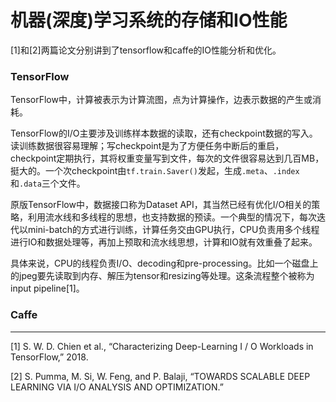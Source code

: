 # 机器(深度)学习系统的存储和IO性能

[1]和[2]两篇论文分别讲到了tensorflow和caffe的IO性能分析和优化。

### TensorFlow

TensorFlow中，计算被表示为计算流图，点为计算操作，边表示数据的产生或消耗。

TensorFlow的I/O主要涉及训练样本数据的读取，还有checkpoint数据的写入。读训练数据很容易理解；写checkpoint是为了方便任务中断后的重启，checkpoint定期执行，其将权重变量写到文件，每次的文件很容易达到几百MB，挺大的。一个次checkpoint由`tf.train.Saver()`发起，生成`.meta`、`.index`和`.data`三个文件。

原版TensorFlow中，数据接口称为Dataset API，其当然已经有优化I/O相关的策略，利用流水线和多线程的思想，也支持数据的预读。一个典型的情况下，每次迭代以mini-batch的方式进行训练，计算任务交由GPU执行，CPU负责用多个线程进行IO和数据处理等，再加上预取和流水线思想，计算和IO就有效重叠了起来。

具体来说，CPU的线程负责I/O、decoding和pre-processing。比如一个磁盘上的jpeg要先读取到内存、解压为tensor和resizing等处理。这条流程整个被称为input pipeline[1]。

### Caffe




---

[1] S. W. D. Chien et al., “Characterizing Deep-Learning I / O Workloads in TensorFlow,” 2018.

[2] S. Pumma, M. Si, W. Feng, and P. Balaji, “TOWARDS SCALABLE DEEP LEARNING VIA I/O ANALYSIS AND OPTIMIZATION.”